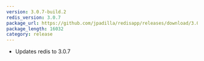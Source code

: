 ```yaml
---
version: 3.0.7-build.2
redis_version: 3.0.7
package_url: https://github.com/jpadilla/redisapp/releases/download/3.0.7-build.2/Redis.zip
package_length: 16032
category: release
---
```

- Updates redis to 3.0.7

